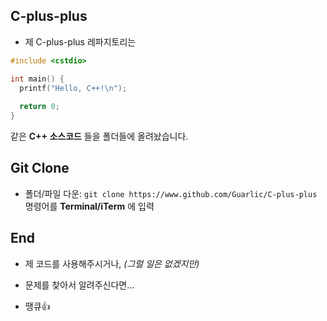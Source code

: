 ## C-plus-plus
- 제 C-plus-plus 레파지토리는

```c++
#include <cstdio>

int main() {
  printf("Hello, C++!\n");
  
  return 0;
}
```

같은 **C++ 소스코드** 들을 폴더들에 올려놨습니다.
## Git Clone
- 폴더/파일 다운: ```git clone https://www.github.com/Guarlic/C-plus-plus``` 명령어를 **Terminal/iTerm** 에 입력
## End
- 제 코드를 사용해주시거나, *(그럴 일은 없겠지만)*

- 문제를 찾아서 알려주신다면...

- 땡큐👍
